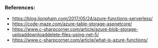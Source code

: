 
### References:  
  -  https://blog.lionpham.com/2017/05/24/azure-functions-serverless/
  -  https://code-maze.com/azure-table-storage-aspnetcore/
  -  https://www.c-sharpcorner.com/article/azure-blob-storage-uploaddownloaddelete-files-using-net-5/
  -  https://www.c-sharpcorner.com/article/what-is-azure-functions/
  


